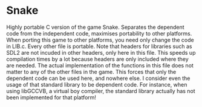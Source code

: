 # Snake
Highly portable C version of the game Snake. Separates the dependent code from the independent code, maximises portability to other platforms.
When porting this game to other platforms, you need only change the code in LIB.c. Every other file is portable.
Note that headers for libraries such as SDL2 are not incuded in other headers, only here in this file.
This speeds up compilation times by a lot because headers are only included where they are needed.
The actual implementation of the functions in this file does not matter to any of the other files in the game.
This forces that only the dependent code can be used here, and nowhere else.
I consider even the usage of that standard library to be dependent code.
For instance, when using libGCCVB, a virtual boy compiler, the standard library actually has not been implemented for that platform!
